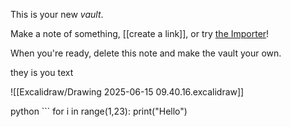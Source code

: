This is your new *vault*.

Make a note of something, [[create a link]], or try [the Importer](https://help.obsidian.md/Plugins/Importer)!

When you're ready, delete this note and make the vault your own.

they is you text

![[Excalidraw/Drawing 2025-06-15 09.40.16.excalidraw]]


python ```
for i in range(1,23):
	print("Hello")


